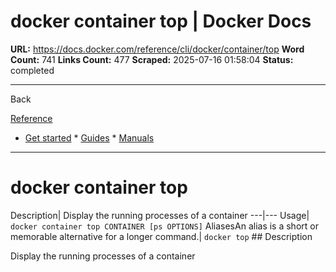 # docker container top | Docker Docs

**URL:** https://docs.docker.com/reference/cli/docker/container/top
**Word Count:** 741
**Links Count:** 477
**Scraped:** 2025-07-16 01:58:04
**Status:** completed

---

Back

[Reference](https://docs.docker.com/reference/)

  * [Get started](https://docs.docker.com/get-started/)   * [Guides](https://docs.docker.com/guides/)   * [Manuals](https://docs.docker.com/manuals/)

* * *

# docker container top

Description| Display the running processes of a container   ---|---   Usage| `docker container top CONTAINER [ps OPTIONS]`   AliasesAn alias is a short or memorable alternative for a longer command.| `docker top`      ## Description

Display the running processes of a container